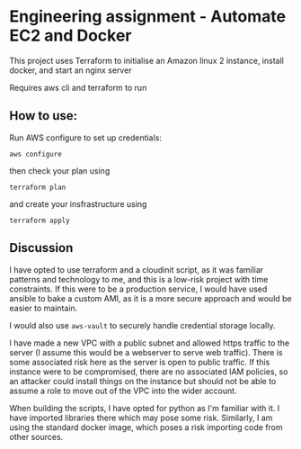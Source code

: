 # Engineering assignment - Automate EC2 and Docker

This project uses Terraform to initialise an Amazon linux 2 instance, install docker, and start an nginx server

Requires aws cli and terraform to run

## How to use: 

Run AWS configure to set up credentials:

```
aws configure
```

then check your plan using 

```
terraform plan
```

and create your insfrastructure using

```
terraform apply
```

## Discussion

I have opted to use terraform and a cloudinit script, as it was familiar patterns and technology to me, and this is a low-risk project with time constraints. If this were to be a production service, I would have used ansible to bake a custom AMI, as it is a more secure approach and would be easier to maintain. 

I would also use `aws-vault` to securely handle credential storage locally.

I have made a new VPC with a public subnet and allowed https traffic to the server (I assume this would be a webserver to serve web traffic). There is some associated risk here as the server is open to public traffic. If this instance were to be compromised, there are no associated IAM policies, so an attacker could install things on the instance but should not be able to assume a role to move out of the VPC into the wider account.

When building the scripts, I have opted for python as I'm familiar with it. I have imported libraries there which may pose some risk. Similarly, I am using the standard docker image, which poses a risk importing code from other sources.


